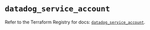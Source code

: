 # `datadog_service_account`

Refer to the Terraform Registry for docs: [`datadog_service_account`](https://registry.terraform.io/providers/datadog/datadog/3.55.0/docs/resources/service_account).
